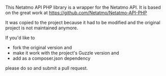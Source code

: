 This Netatmo API PHP library is a wrapper for the Netatmo API. It is based on the great work at https://github.com/Netatmo/Netatmo-API-PHP 

It was copied to the project because it had to be modified and the original project is not maintained anymore.

If you'd like to
- fork the original version and
- make it work with the project's Guzzle version and
- add as a composer.json dependency
 
please do so and submit a pull request.
